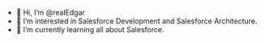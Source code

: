- 👋 Hi, I’m @realEdgar 
- 👀 I’m interested in Salesforce Development and Salesforce Architecture.
- 🌱 I’m currently learning all about Salesforce.
<!---
realEdgar/realEdgar is a ✨ special ✨ repository because its `README.md` (this file) appears on your GitHub profile.
You can click the Preview link to take a look at your changes.
--->
